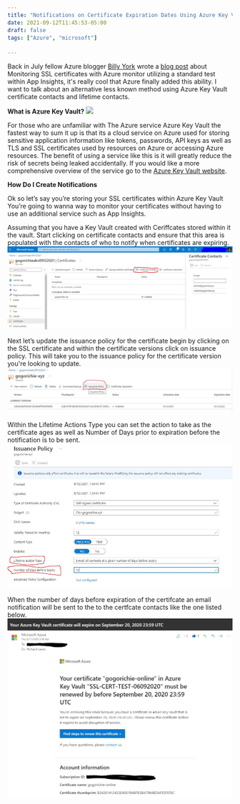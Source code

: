 ```yaml
---
title: "Notifications on Certificate Expiration Dates Using Azure Key Vault"
date: 2021-09-12T11:45:53-05:00
draft: false
tags: ["Azure", "microsoft"]

---
```



Back in July fellow Azure blogger [Billy York](https://twitter.com/SCAutomation) wrote a [blog post](https://www.cloudsma.com/2021/07/monitor-ssl-cert-Azure-monitor/) about Monitoring SSL certificates with Azure monitor utilizing a standard test within App Insights, it's really cool that Azure finally added this ability. I want to talk about an alternative less known method using Azure Key Vault certificate contacts and lifetime contacts.

**What is Azure Key Vault?**
![](https://azure.microsoft.com/svghandler/key-vault/?width=600&height=315)

For those who are unfamiliar with The Azure service Azure Key Vault the fastest way to sum it up is that its a cloud service on Azure used for storing sensitive application information like tokens, passwords, API keys as well as TLS and SSL certificates used by resources on Azure or accessing Azure resources. The benefit of using a service like this is it will greatly reduce the risk of secrets being leaked accidentally. If you would like a more comprehensive overview of the service go to the [Azure Key Vault website](https://docs.microsoft.com/en-us/Azure/key-vault/general/).

**How Do I Create Notifications**

Ok so let’s say you’re storing your SSL certificates within Azure Key Vault You’re going to wanna way to monitor your certificates without having to use an additional service such as App Insights.


Assuming that you have a Key Vault created with Ceriffcates stored within it the vault. Start clicking on certificate contacts and ensure that this area is populated with the contacts of who to notify when certificates are expiring.
![](keyvault.jpg)

Next let’s update the issuance policy for the certificate begin by clicking on the SSL certificate and within the certificate versions click on issuance policy. This will take you to the issuance policy for the certificate version you're looking to update.
![](issuance.jpg)

Within the Lifetime Actions Type you can set the action to take as the certificate ages as well as Number of Days prior to expiration before the notification is to be sent.
![](issuancepolicy.jpg)

When the number of days before expiration of the certifcate an email notification will be sent to the to the certfcate contacts like the one listed below. 
![](sample-email.jpg)

